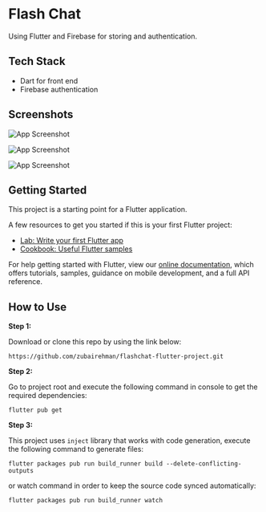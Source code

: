 # Flash Chat
Using Flutter and Firebase for storing and authentication.

## Tech Stack

- Dart for front end
- Firebase authentication

## Screenshots

![App Screenshot](https://github.com/anastazir/images/blob/master/flash-chat-app-1.jpeg?raw=true)

![App Screenshot](https://github.com/anastazir/images/blob/master/flash-chat-app-2.jpeg?raw=true)

![App Screenshot](https://github.com/anastazir/images/blob/master/flash-chat-app-3.jpeg?raw=true)



## Getting Started

This project is a starting point for a Flutter application.

A few resources to get you started if this is your first Flutter project:

- [Lab: Write your first Flutter app](https://flutter.dev/docs/get-started/codelab)
- [Cookbook: Useful Flutter samples](https://flutter.dev/docs/cookbook)

For help getting started with Flutter, view our
[online documentation](https://flutter.dev/docs), which offers tutorials,
samples, guidance on mobile development, and a full API reference.

## How to Use 

**Step 1:**

Download or clone this repo by using the link below:

```
https://github.com/zubairehman/flashchat-flutter-project.git
```

**Step 2:**

Go to project root and execute the following command in console to get the required dependencies: 

```
flutter pub get 
```

**Step 3:**

This project uses `inject` library that works with code generation, execute the following command to generate files:

```
flutter packages pub run build_runner build --delete-conflicting-outputs
```

or watch command in order to keep the source code synced automatically:

```
flutter packages pub run build_runner watch
```